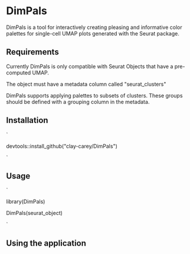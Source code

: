 # DimPals

DimPals is a tool for interactively creating pleasing and informative color palettes for single-cell UMAP plots generated with the Seurat package.

## Requirements

Currently DimPals is only compatible with Seurat Objects that have a pre-computed UMAP.

The object must have a metadata column called "seurat_clusters"

DimPals supports applying palettes to subsets of clusters. These groups should be defined with a grouping column in the metadata. 


## Installation
`

devtools::install_github("clay-carey/DimPals")

`

## Usage 
`

library(DimPals)

DimPals(seurat_object)

`

## Using the application




